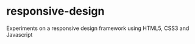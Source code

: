 responsive-design
=================

Experiments on a responsive design framework using HTML5, CSS3 and Javascript